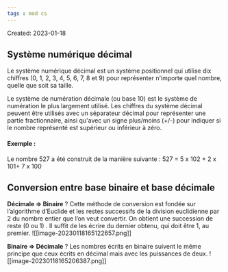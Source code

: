 ```yaml
---
tags : mod cs
---
```

Created: 2023-01-18

## Système numérique décimal

Le système numérique décimal est un système positionnel qui utilise dix chiffres
(0, 1, 2, 3, 4, 5, 6, 7, 8 et 9) pour représenter n'importe quel nombre, quelle que
soit sa taille.

Le système de numération décimale (ou base 10) est le système de numération le
plus largement utilisé.
Les chiffres du système décimal peuvent être utilisés avec un séparateur décimal
pour représenter une partie fractionnaire, ainsi qu'avec un signe plus/moins (+/-)
pour indiquer si le nombre représenté est supérieur ou inférieur à zéro.

#### Exemple :
Le nombre 527 a été construit de la manière suivante :
527 = 5 x 102 + 2 x 101+ 7 x 100

## Conversion entre base binaire et base décimale
**Décimale => Binaire**
?
Cette méthode de conversion est fondée sur l’algorithme d’Euclide et les restes successifs de la division euclidienne par 2 du nombre entier que l’on veut convertir. On obtient une succession de reste (0 ou 1) . Il suffit de les écrire du dernier obtenu, qui doit être 1, au premier. 
![[image-20230118165122657.png]]

**Binaire => Décimale**
?
Les nombres écrits en binaire suivent le même principe que ceux écrits en
décimal mais avec les puissances de deux. ![[image-20230118165206387.png]]


